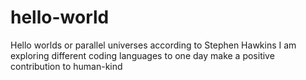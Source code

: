 # hello-world
Hello worlds or parallel universes according to Stephen Hawkins 
I am exploring different coding languages to one day make a positive contribution to human-kind
